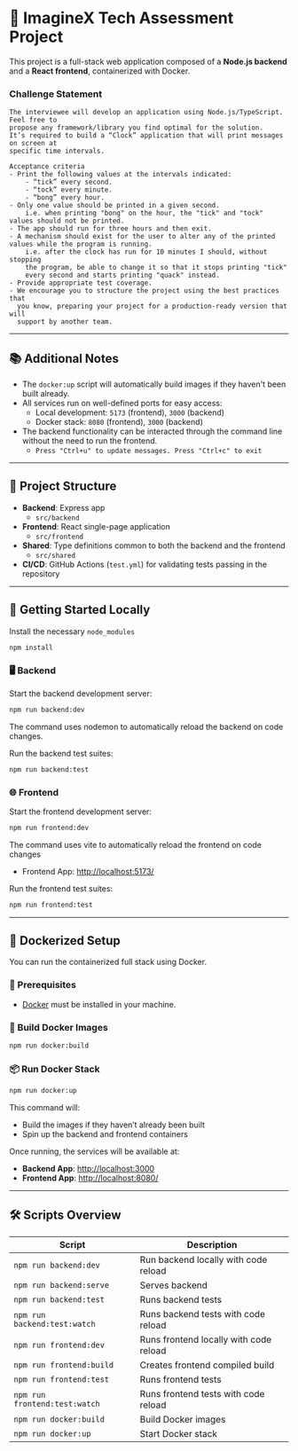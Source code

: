 # 🧪 ImagineX Tech Assessment Project

This project is a full-stack web application composed of a **Node.js backend** and a **React frontend**, containerized with Docker.

### Challenge Statement
```
The interviewee will develop an application using Node.js/TypeScript. Feel free to
propose any framework/library you find optimal for the solution.
It’s required to build a “Clock” application that will print messages on screen at
specific time intervals.

Acceptance criteria
- Print the following values at the intervals indicated:
    - “tick” every second.
    - “tock” every minute.
    - “bong” every hour.
- Only one value should be printed in a given second.
    i.e. when printing "bong" on the hour, the "tick" and "tock" values should not be printed.
- The app should run for three hours and then exit.
- A mechanism should exist for the user to alter any of the printed values while the program is running.
    i.e. after the clock has run for 10 minutes I should, without stopping
    the program, be able to change it so that it stops printing "tick"
    every second and starts printing "quack" instead.
- Provide appropriate test coverage.
- We encourage you to structure the project using the best practices that
  you know, preparing your project for a production-ready version that will
  support by another team.
```

---

## 📚 Additional Notes

- The `docker:up` script will automatically build images if they haven't been built already.
- All services run on well-defined ports for easy access:
  - Local development: `5173` (frontend), `3000` (backend)
  - Docker stack: `8080` (frontend), `3000` (backend)
- The backend functionality can be interacted through the command line without the need to run the frontend.
  - `Press "Ctrl+u" to update messages. Press "Ctrl+c" to exit`

---

## 📁 Project Structure

- **Backend**: Express app
    - `src/backend`
- **Frontend**: React single-page application
    - `src/frontend`
- **Shared**: Type definitions common to both the backend and the frontend
    - `src/shared`
- **CI/CD**: GitHub Actions (`test.yml`) for validating tests passing in the repository

---

## 🚀 Getting Started Locally

Install the necessary `node_modules`

```bash
npm install
```

### 🖥️ Backend

Start the backend development server:

```bash
npm run backend:dev
```

The command uses nodemon to automatically reload the backend on code changes.

Run the backend test suites:

```bash
npm run backend:test
```


### 🌐 Frontend

Start the frontend development server:

```bash
npm run frontend:dev
```

The command uses vite to automatically reload the frontend on code changes
- Frontend App: [http://localhost:5173/](http://localhost:5173/)

Run the frontend test suites:

```bash
npm run frontend:test
```

---

## 🐳 Dockerized Setup

You can run the containerized full stack using Docker.

### 🔧 Prerequisites
- [Docker](https://www.docker.com/) must be installed in your machine.

### 🔨 Build Docker Images

```bash
npm run docker:build
```

### 📦 Run Docker Stack

```bash
npm run docker:up
```

This command will:

- Build the images if they haven’t already been built
- Spin up the backend and frontend containers

Once running, the services will be available at:

- **Backend App**: [http://localhost:3000](http://localhost:3000)
- **Frontend App**: [http://localhost:8080/](http://localhost:8080/)

---

## 🛠️ Scripts Overview

| Script                         | Description                            |
|--------------------------------|----------------------------------------|
| `npm run backend:dev`          | Run backend locally with code reload   |
| `npm run backend:serve`        | Serves backend                         |
| `npm run backend:test`         | Runs backend tests                     |
| `npm run backend:test:watch`   | Runs backend tests with code reload    |
| `npm run frontend:dev`         | Runs frontend locally with code reload |
| `npm run frontend:build`       | Creates frontend compiled build        |
| `npm run frontend:test`        | Runs frontend tests                    |
| `npm run frontend:test:watch`  | Runs frontend tests with code reload   |
| `npm run docker:build`         | Build Docker images                    |
| `npm run docker:up`            | Start Docker stack                     |
